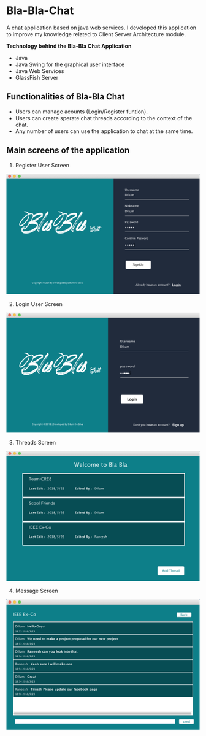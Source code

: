 # Bla-Bla-Chat
A chat application based on java web services. I developed this application to improve my knowledge related to Client Server Architecture module.

  **Technology behind the Bla-Bla Chat Application**
  * Java
  * Java Swing for the graphical user interface
  * Java Web Services
  * GlassFish Server

## Functionalities of Bla-Bla Chat

* Users can manage acounts (Login/Register funtion).
* Users can create sperate chat threads according to the context of the chat.
* Any number of users can use the application to chat at the same time.


## Main screens of the application 

1. Register User Screen

![RegisterUserScree](Resources/RegisterUser_Screen.png)

2. Login User Screen

![LoginUserScreen](Resources/LoginUser_Screen.png)

3. Threads Screen

![ThreadsScreen](Resources/Threads_Screen.png)

4. Message Screen

![MessageScreen](Resources/Msg_Screen.png)
